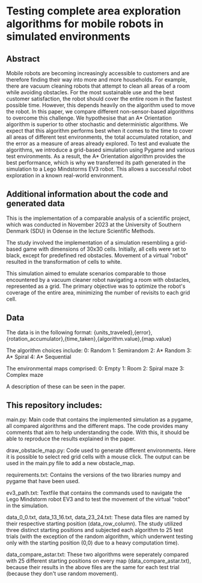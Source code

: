 # Testing complete area exploration algorithms for mobile robots in simulated environments

## Abstract
Mobile robots are becoming increasingly accessible to customers and are therefore finding their way into more and more households. For example, there are vacuum cleaning robots that attempt to clean all areas of a room while avoiding obstacles. For the most sustainable use and the best customer satisfaction, the robot should cover the entire room in the fastest possible time. However, this depends heavily on the algorithm used to move the robot. In this paper, we compare different non-sensor-based algorithms to overcome this challenge. We hypothesise that an A* Orientation algorithm is superior to other stochastic and deterministic algorithms. We expect that this algorithm performs best when it comes to the time to cover all areas of different test environments, the total accumulated rotation, and the error as a measure of areas already explored. To test and evaluate the algorithms, we introduce a grid-based simulation using Pygame and various test environments. As a result, the A* Orientation algorithm provides the best performance, which is why we transferred its path generated in the simulation to a Lego Mindstorms EV3 robot. This allows a successful robot exploration in a known real-world environment.


## Additional information about the code and generated data
This is the implementation of a comparable analysis of a scientific project, which was conducted in November 2023 at the University of Southern Denmark (SDU) in Odense in the lecture Scientific Methods.

The study involved the implementation of a simulation resembling a grid-based game with dimensions of 30x30 cells. 
Initially, all cells were set to black, except for predefined red obstacles. Movement of a virtual "robot" resulted in the transformation of cells to white. 

This simulation aimed to emulate scenarios comparable to those encountered by a vacuum cleaner robot navigating a room with obstacles, represented as a grid. 
The primary objective was to optimize the robot's coverage of the entire area, minimizing the number of revisits to each grid cell. 


## Data
The data is in the following format:
{units_traveled},{error},{rotation_accumulator},{time_taken},{algorithm.value},{map.value}

The algorithm choices include:
0: Random
1: Semirandom
2: A* Random
3: A* Spiral
4: A* Sequential

The environmental maps comprised:
0: Empty
1: Room
2: Spiral maze
3: Complex maze

A description of these can be seen in the paper.


## This repository includes:
main.py:
    Main code that contains the implemented simulation as a pygame, all compared algorithms and the different maps.
    The code provides many comments that aim to help understanding the code. With this, it should be able to reproduce the results explained in the paper.

draw_obstacle_map.py:
    Code used to generate different environments. Here it is possible to select red grid cells with a mouse click. The output can be used in the main.py file to add a new obstacle_map.

requirements.txt:
    Contains the versions of the two libraries numpy and pygame that have been used.

ev3_path.txt:
    Textfile that contains the commands used to navigate the Lego Mindstorm robot EV3 and to test the movement of the virtual "robot" in the simulation.

data_0_0.txt, data_13_16.txt, data_23_24.txt:
    These data files are named by their respective starting position (data_row_column). The study utilized three distinct starting positions and subjected each algorithm to 25 test trials (with the exception of the random algorithm, which underwent testing only with the starting position (0,0) due to a heavy computation time). 

data_compare_astar.txt:
    These two algorithms were seperately compared with 25 different starting positions on every map (data_compare_astar.txt), because their results in the above files are the same for each test trial (because they don't use random movement).
